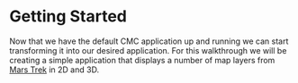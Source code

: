 # Getting Started

Now that we have the default CMC application up and running we can start transforming it into our desired application. For this walkthrough we will be creating a simple application that displays a number of map layers from [Mars Trek](https://marstrek.jpl.nasa.gov/) in 2D and 3D.
